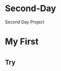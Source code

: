 # Second-Day
Second Day Project
<DOCUTYPE html>
<html lang=en>

<html>

<head>
  <meta chraset=UTF-8>
  <title>Second Day Test</title>
</head>

<body>

  <!--Header -->
  <h1>My First<h1>

  <h2>Try<h2>

</body>
